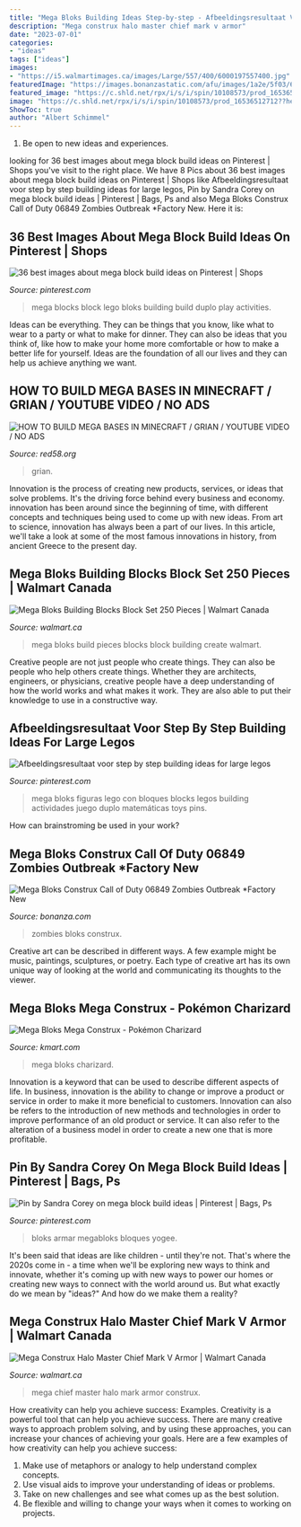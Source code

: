 ```yaml
---
title: "Mega Bloks Building Ideas Step-by-step - Afbeeldingsresultaat Voor Step By Step Building Ideas For Large Legos"
description: "Mega construx halo master chief mark v armor"
date: "2023-07-01"
categories:
- "ideas"
tags: ["ideas"]
images:
- "https://i5.walmartimages.ca/images/Large/557/400/6000197557400.jpg"
featuredImage: "https://images.bonanzastatic.com/afu/images/1a2e/5f03/6cac_8386998697/__57.jpg"
featured_image: "https://c.shld.net/rpx/i/s/i/spin/10108573/prod_16536512712??hei=64&amp;wid=64&amp;qlt=50"
image: "https://c.shld.net/rpx/i/s/i/spin/10108573/prod_16536512712??hei=64&amp;wid=64&amp;qlt=50"
ShowToc: true
author: "Albert Schimmel"
---
```



1. Be open to new ideas and experiences.

	

		
looking for 36 best images about mega block build ideas on Pinterest | Shops you've visit to the right place. We have 8 Pics about 36 best images about mega block build ideas on Pinterest | Shops like Afbeeldingsresultaat voor step by step building ideas for large legos, Pin by Sandra Corey on mega block build ideas | Pinterest | Bags, Ps and also Mega Bloks Construx Call of Duty 06849 Zombies Outbreak *Factory New. Here it is:
		
    
## 36 Best Images About Mega Block Build Ideas On Pinterest | Shops

<img loading=lazy src="https://s-media-cache-ak0.pinimg.com/736x/24/2a/b1/242ab1d68780406b7557dce9c16cdc9e.jpg" onerror="this.onerror=null;this.src='https://tse2.mm.bing.net/th?id=OIP.t7EWzC0Cs-KHbKzieCMUcAHaHa&amp;pid=15.1';" alt="36 best images about mega block build ideas on Pinterest | Shops">

_Source: pinterest.com_

>mega blocks block lego bloks building build duplo play activities. 

	

Ideas can be everything. They can be things that you know, like what to wear to a party or what to make for dinner. They can also be ideas that you think of, like how to make your home more comfortable or how to make a better life for yourself. Ideas are the foundation of all our lives and they can help us achieve anything we want.

    
## HOW TO BUILD MEGA BASES IN MINECRAFT / GRIAN / YOUTUBE VIDEO / NO ADS

<img loading=lazy src="https://img.youtube.com/vi/kUlJBRceh-8/maxresdefault.jpg" onerror="this.onerror=null;this.src='https://tse4.mm.bing.net/th?id=OIP.p2vYT7ng3DDbE3AP1sIlcQHaEK&amp;pid=15.1';" alt="HOW TO BUILD MEGA BASES IN MINECRAFT / GRIAN / YOUTUBE VIDEO / NO ADS">

_Source: red58.org_

>grian. 

	

Innovation is the process of creating new products, services, or ideas that solve problems. It's the driving force behind every business and economy. innovation has been around since the beginning of time, with different concepts and techniques being used to come up with new ideas. From art to science, innovation has always been a part of our lives. In this article, we'll take a look at some of the most famous innovations in history, from ancient Greece to the present day.

    
## Mega Bloks Building Blocks Block Set 250 Pieces | Walmart Canada

<img loading=lazy src="https://i5.walmartimages.ca/images/Large/557/400/6000197557400.jpg" onerror="this.onerror=null;this.src='https://tse2.mm.bing.net/th?id=OIP.FV5_BZohPEPyNoTnekZvUAAAAA&amp;pid=15.1';" alt="Mega Bloks Building Blocks Block Set 250 Pieces | Walmart Canada">

_Source: walmart.ca_

>mega bloks build pieces blocks block building create walmart. 

	

Creative people are not just people who create things. They can also be people who help others create things. Whether they are architects, engineers, or physicians, creative people have a deep understanding of how the world works and what makes it work. They are also able to put their knowledge to use in a constructive way.

    
## Afbeeldingsresultaat Voor Step By Step Building Ideas For Large Legos

<img loading=lazy src="https://i.pinimg.com/736x/97/31/fd/9731fdca719011a7424103f638092815.jpg" onerror="this.onerror=null;this.src='https://tse3.mm.bing.net/th?id=OIP.owzNinXZcEAVesAGgR7CUgHaHa&amp;pid=15.1';" alt="Afbeeldingsresultaat voor step by step building ideas for large legos">

_Source: pinterest.com_

>mega bloks figuras lego con bloques blocks legos building actividades juego duplo matemáticas toys pins. 

	

How can brainstroming be used in your work?
 

    
## Mega Bloks Construx Call Of Duty 06849 Zombies Outbreak *Factory New

<img loading=lazy src="https://images.bonanzastatic.com/afu/images/1a2e/5f03/6cac_8386998697/__57.jpg" onerror="this.onerror=null;this.src='https://tse1.mm.bing.net/th?id=OIP.7Oouo_FYWD6u8a7R-iuFZwHaHa&amp;pid=15.1';" alt="Mega Bloks Construx Call of Duty 06849 Zombies Outbreak *Factory New">

_Source: bonanza.com_

>zombies bloks construx. 

	

Creative art can be described in different ways. A few example might be music, paintings, sculptures, or poetry. Each type of creative art has its own unique way of looking at the world and communicating its thoughts to the viewer.

    
## Mega Bloks Mega Construx - Pokémon Charizard

<img loading=lazy src="https://c.shld.net/rpx/i/s/i/spin/10108573/prod_16536512712??hei=64&amp;wid=64&amp;qlt=50" onerror="this.onerror=null;this.src='https://tse4.mm.bing.net/th?id=OIP.6iYrmmV9ki-1BtQxs8ZmCQHaHa&amp;pid=15.1';" alt="Mega Bloks Mega Construx - Pokémon Charizard">

_Source: kmart.com_

>mega bloks charizard. 

	

Innovation is a keyword that can be used to describe different aspects of life. In business, innovation is the ability to change or improve a product or service in order to make it more beneficial to customers. Innovation can also be refers to the introduction of new methods and technologies in order to improve performance of an old product or service. It can also refer to the alteration of a business model in order to create a new one that is more profitable.

    
## Pin By Sandra Corey On Mega Block Build Ideas | Pinterest | Bags, Ps

<img loading=lazy src="https://s-media-cache-ak0.pinimg.com/736x/ca/60/63/ca6063b85aa18a8caa2dea2a4d4c937b.jpg" onerror="this.onerror=null;this.src='https://tse1.mm.bing.net/th?id=OIP.8cZpDjEf36m_4VePofetegHaHa&amp;pid=15.1';" alt="Pin by Sandra Corey on mega block build ideas | Pinterest | Bags, Ps">

_Source: pinterest.com_

>bloks armar megabloks bloques yogee. 

	

It's been said that ideas are like children - until they're not. That's where the 2020s come in - a time when we'll be exploring new ways to think and innovate, whether it's coming up with new ways to power our homes or creating new ways to connect with the world around us. But what exactly do we mean by "ideas?" And how do we make them a reality?

    
## Mega Construx Halo Master Chief Mark V Armor | Walmart Canada

<img loading=lazy src="https://i5.walmartimages.ca/images/Large/397/321/6000199397321.jpg" onerror="this.onerror=null;this.src='https://tse3.mm.bing.net/th?id=OIP.M9ogAiUX0YcLuYQH07iwdgAAAA&amp;pid=15.1';" alt="Mega Construx Halo Master Chief Mark V Armor | Walmart Canada">

_Source: walmart.ca_

>mega chief master halo mark armor construx. 

	

How creativity can help you achieve success: Examples.
Creativity is a powerful tool that can help you achieve success. There are many creative ways to approach problem solving, and by using these approaches, you can increase your chances of achieving your goals. Here are a few examples of how creativity can help you achieve success: 
1. Make use of metaphors or analogy to help understand complex concepts.
2. Use visual aids to improve your understanding of ideas or problems.
3. Take on new challenges and see what comes up as the best solution.
4. Be flexible and willing to change your ways when it comes to working on projects.


